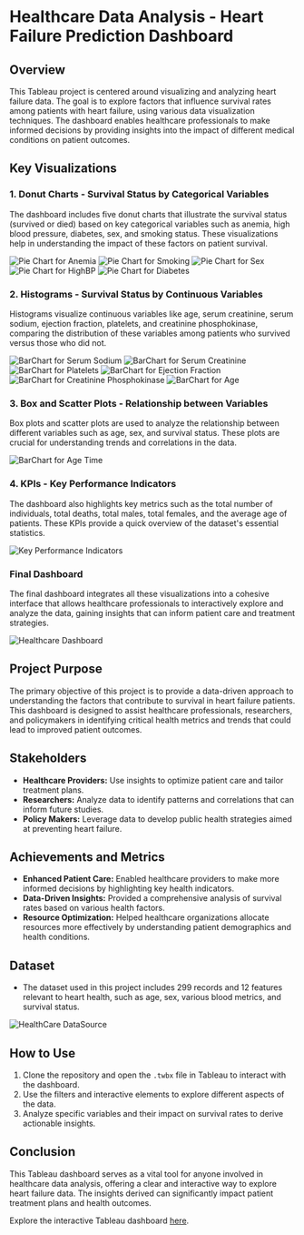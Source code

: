 # Healthcare Data Analysis - Heart Failure Prediction Dashboard

## Overview
This Tableau project is centered around visualizing and analyzing heart failure data. The goal is to explore factors that influence survival rates among patients with heart failure, using various data visualization techniques. The dashboard enables healthcare professionals to make informed decisions by providing insights into the impact of different medical conditions on patient outcomes.

## Key Visualizations

### 1. Donut Charts - **Survival Status by Categorical Variables**
The dashboard includes five donut charts that illustrate the survival status (survived or died) based on key categorical variables such as anemia, high blood pressure, diabetes, sex, and smoking status. These visualizations help in understanding the impact of these factors on patient survival.

![Pie Chart for Anemia](https://github.com/user-attachments/assets/c915e2b6-e46e-4e66-af19-4bb13e8bd5f5)
![Pie Chart for Smoking](https://github.com/user-attachments/assets/e99a3f33-788d-410e-9aba-64b7c7214b3a)
![Pie Chart for Sex](https://github.com/user-attachments/assets/3794dbaa-da12-481e-8802-bf97fd3a1e02)
![Pie Chart for HighBP](https://github.com/user-attachments/assets/9d2968e5-ec5c-4978-93da-0945863b90a6)
![Pie Chart for Diabetes](https://github.com/user-attachments/assets/87a31818-000d-4515-8341-258de6ad758e)


### 2. Histograms - **Survival Status by Continuous Variables**
Histograms visualize continuous variables like age, serum creatinine, serum sodium, ejection fraction, platelets, and creatinine phosphokinase, comparing the distribution of these variables among patients who survived versus those who did not.

![BarChart for Serum Sodium](https://github.com/user-attachments/assets/2e6334c1-3364-4705-9c3b-9b4ecdf0ed90)
![BarChart for Serum Creatinine](https://github.com/user-attachments/assets/bea30929-a27f-4e63-ba0f-e23e99ced5f1)
![BarChart for Platelets](https://github.com/user-attachments/assets/c0a2df49-78e7-4be1-a973-cf2640b505d6)
![BarChart for Ejection Fraction](https://github.com/user-attachments/assets/f6b64577-b335-452a-aaed-020305359ab8)
![BarChart for Creatinine Phosphokinase](https://github.com/user-attachments/assets/03f119ec-5aff-47bc-904b-3f16fd5ed78a)
![BarChart for Age](https://github.com/user-attachments/assets/029daeff-f1f7-41dd-9f4d-880ee7e48599)


### 3. Box and Scatter Plots - **Relationship between Variables**
Box plots and scatter plots are used to analyze the relationship between different variables such as age, sex, and survival status. These plots are crucial for understanding trends and correlations in the data.

![BarChart for Age   Time](https://github.com/user-attachments/assets/6166eecf-d280-4767-b0eb-d699ea267580)

### 4. KPIs - **Key Performance Indicators**
The dashboard also highlights key metrics such as the total number of individuals, total deaths, total males, total females, and the average age of patients. These KPIs provide a quick overview of the dataset's essential statistics.

![Key Performance Indicators](https://github.com/user-attachments/assets/c91dcd9c-9140-4948-9675-26b2e2e3a5fd)


### Final Dashboard
The final dashboard integrates all these visualizations into a cohesive interface that allows healthcare professionals to interactively explore and analyze the data, gaining insights that can inform patient care and treatment strategies.

![Healthcare Dashboard](https://github.com/user-attachments/assets/37535702-324c-453c-a5bc-371ce1bfa2ab)


## Project Purpose
The primary objective of this project is to provide a data-driven approach to understanding the factors that contribute to survival in heart failure patients. This dashboard is designed to assist healthcare professionals, researchers, and policymakers in identifying critical health metrics and trends that could lead to improved patient outcomes.

## Stakeholders
- **Healthcare Providers:** Use insights to optimize patient care and tailor treatment plans.
- **Researchers:** Analyze data to identify patterns and correlations that can inform future studies.
- **Policy Makers:** Leverage data to develop public health strategies aimed at preventing heart failure.

## Achievements and Metrics
- **Enhanced Patient Care:** Enabled healthcare providers to make more informed decisions by highlighting key health indicators.
- **Data-Driven Insights:** Provided a comprehensive analysis of survival rates based on various health factors.
- **Resource Optimization:** Helped healthcare organizations allocate resources more effectively by understanding patient demographics and health conditions.

## Dataset
- The dataset used in this project includes 299 records and 12 features relevant to heart health, such as age, sex, various blood metrics, and survival status.

![HealthCare DataSource](https://github.com/user-attachments/assets/569800b5-aff3-40c4-8cbb-b35ed1693603)


## How to Use
1. Clone the repository and open the `.twbx` file in Tableau to interact with the dashboard.
2. Use the filters and interactive elements to explore different aspects of the data.
3. Analyze specific variables and their impact on survival rates to derive actionable insights.

## Conclusion
This Tableau dashboard serves as a vital tool for anyone involved in healthcare data analysis, offering a clear and interactive way to explore heart failure data. The insights derived can significantly impact patient treatment plans and health outcomes.

Explore the interactive Tableau dashboard [here](#).
